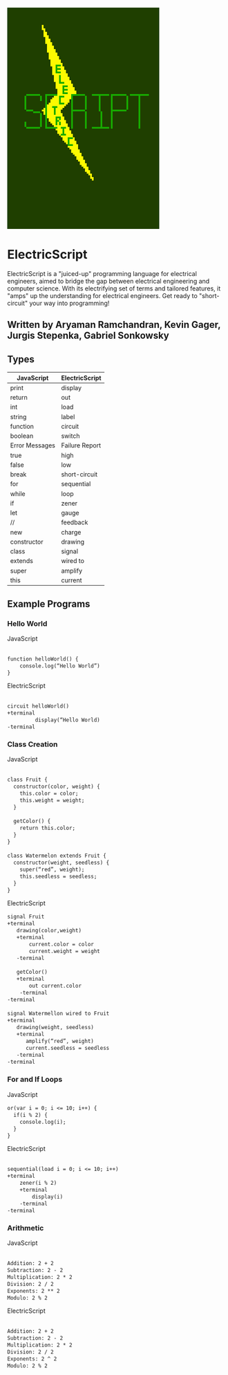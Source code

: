 ![](https://github.com/StatusSin/Electric-Script/blob/main/docs/images/ElectricScript.png?raw=true "ElectricScriptLogo")

# ElectricScript
ElectricScript is a "juiced-up" programming language for electrical engineers, aimed to bridge the gap between electrical engineering and computer science. With its electrifying set of terms and tailored features, it "amps" up the understanding for electrical engineers. Get ready to "short-circuit" your way into programming!

## Written by Aryaman Ramchandran, Kevin Gager, Jurgis Stepenka, Gabriel Sonkowsky

## Types
| JavaScript | ElectricScript |
| --- | --- |
| print      | display        |
| return | out |
| int | load |
| string | label |
| function | circuit |
| boolean | switch |
| Error Messages | Failure Report |
| true | high |
| false | low |
| break | short-circuit |
| for | sequential |
| while | loop |
| if | zener |
| let | gauge |
| // | feedback |
| new | charge |
| constructor | drawing |
| class | signal |
| extends | wired to |
| super | amplify |
| this | current |

## Example Programs

### Hello World

JavaScript

```

function helloWorld() {
	console.log(“Hello World”)
}

```

ElectricScript

```

circuit helloWorld()
+terminal
         display(“Hello World)
-terminal

```

### Class Creation

JavaScript

```

class Fruit {
  constructor(color, weight) {
    this.color = color;
    this.weight = weight;
  }

  getColor() {
    return this.color;
  }
}

class Watermelon extends Fruit {
  constructor(weight, seedless) {
    super(“red”, weight);
    this.seedless = seedless;
  }
}

```

ElectricScript

```
signal Fruit
+terminal
   drawing(color,weight)
   +terminal
       current.color = color
       current.weight = weight
   -terminal 

   getColor()
   +terminal
       out current.color
    -terminal
-terminal

signal Watermellon wired to Fruit
+terminal
   drawing(weight, seedless)
   +terminal
      amplify(“red”, weight)
      current.seedless = seedless
   -terminal
-terminal  

```

### For and If Loops

JavaScript

```
or(var i = 0; i <= 10; i++) {
  if(i % 2) {
    console.log(i);
  }
}

```

ElectricScript

```

sequential(load i = 0; i <= 10; i++)
+terminal
    zener(i % 2)
    +terminal
        display(i)
    -terminal
-terminal

```

### Arithmetic

JavaScript

```

Addition: 2 + 2
Subtraction: 2 - 2
Multiplication: 2 * 2
Division: 2 / 2
Exponents: 2 ** 2
Modulo: 2 % 2

```

ElectricScript

```

Addition: 2 + 2
Subtraction: 2 - 2
Multiplication: 2 * 2
Division: 2 / 2
Exponents: 2 ^ 2
Modulo: 2 % 2

```
